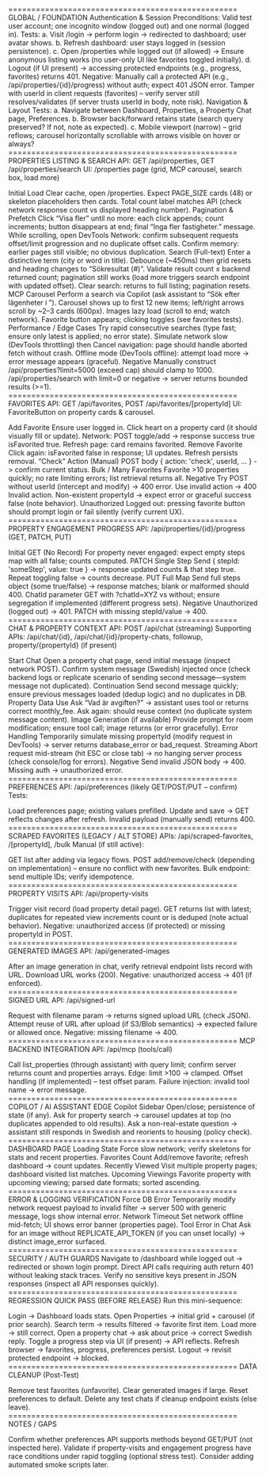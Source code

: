 ================================================== GLOBAL / FOUNDATION
Authentication & Session
Preconditions: Valid test user account; one incognito window (logged out) and one normal (logged in).
Tests: a. Visit /login -> perform login -> redirected to dashboard; user avatar shows. b. Refresh dashboard: user stays logged in (session persistence). c. Open /properties while logged out (if allowed) -> Ensure anonymous listing works (no user-only UI like favorites toggled initially). d. Logout (if UI present) -> accessing protected endpoints (e.g., progress, favorites) returns 401.
Negative:
Manually call a protected API (e.g., /api/properties/{id}/progress) without auth; expect 401 JSON error.
Tamper with userId in client requests (favorites) – verify server still resolves/validates (if server trusts userId in body, note risk).
Navigation & Layout
Tests: a. Navigate between Dashboard, Properties, a Property Chat page, Preferences. b. Browser back/forward retains state (search query preserved? If not, note as expected). c. Mobile viewport (narrow) – grid reflows; carousel horizontally scrollable with arrows visible on hover or always?
================================================== PROPERTIES LISTING & SEARCH
API: GET /api/properties, GET /api/properties/search UI: /properties page (grid, MCP carousel, search box, load more)

Initial Load
Clear cache, open /properties.
Expect PAGE_SIZE cards (48) or skeleton placeholders then cards.
Total count label matches API (check network response count vs displayed heading number).
Pagination & Prefetch
Click “Visa fler” until no more: each click appends; count increments; button disappears at end; final “Inga fler fastigheter.” message.
While scrolling, open DevTools Network: confirm subsequent requests offset/limit progression and no duplicate offset calls.
Confirm memory: earlier pages still visible; no obvious duplication.
Search (Full-text)
Enter a distinctive term (city or word in title).
Debounce (~450ms) then grid resets and heading changes to “Sökresultat (#)”.
Validate result count ≤ backend returned count; pagination still works (load more triggers search endpoint with updated offset).
Clear search: returns to full listing; pagination resets.
MCP Carousel
Perform a search via Copilot (ask assistant to “Sök efter lägenheter i <City>”).
Carousel shows up to first 12 new items; left/right arrows scroll by ~2–3 cards (600px).
Images lazy load (scroll to end; watch network).
Favorite button appears; clicking toggles (see favorites tests).
Performance / Edge Cases
Try rapid consecutive searches (type fast; ensure only latest is applied; no error state).
Simulate network slow (DevTools throttling) then Cancel navigation: page should handle aborted fetch without crash.
Offline mode (DevTools offline): attempt load more -> error message appears (graceful).
Negative
Manually construct /api/properties?limit=5000 (exceed cap) should clamp to 1000.
/api/properties/search with limit=0 or negative -> server returns bounded results (>=1).
================================================== FAVORITES
API: GET /api/favorites, POST /api/favorites/[propertyId] UI: FavoriteButton on property cards & carousel.

Add Favorite
Ensure user logged in.
Click heart on a property card (it should visually fill or update).
Network: POST toggle/add -> response success true isFavorited true.
Refresh page: card remains favorited.
Remove Favorite
Click again: isFavorited false in response; UI updates.
Refresh persists removal.
“Check” Action (Manual)
POST body { action: 'check', userId, ... } -> confirm current status.
Bulk / Many Favorites
Favorite >10 properties quickly; no rate limiting errors; list retrieval returns all.
Negative
Try POST without userId (intercept and modify) -> 400 error.
Use invalid action -> 400 Invalid action.
Non-existent propertyId -> expect error or graceful success false (note behavior).
Unauthorized
Logged out: pressing favorite button should prompt login or fail silently (verify current UX).
================================================== PROPERTY ENGAGEMENT PROGRESS
API: /api/properties/{id}/progress (GET, PATCH, PUT)

Initial GET (No Record)
For property never engaged: expect empty steps map with all false; counts computed.
PATCH Single Step
Send { stepId: 'someStep', value: true } -> response updated counts & that step true.
Repeat toggling false -> counts decrease.
PUT Full Map
Send full steps object (some true/false) -> response matches; blank or malformed should 400.
ChatId parameter
GET with ?chatId=XYZ vs without; ensure segregation if implemented (different progress sets).
Negative
Unauthorized (logged out) -> 401.
PATCH with missing stepId/value -> 400.
================================================== CHAT & PROPERTY CONTEXT
API: POST /api/chat (streaming) Supporting APIs: /api/chat/{id}, /api/chat/{id}/property-chats, followup, property/{propertyId} (if present)

Start Chat
Open a property chat page, send initial message (inspect network POST).
Confirm system message (Swedish) injected once (check backend logs or replicate scenario of sending second message—system message not duplicated).
Continuation
Send second message quickly; ensure previous messages loaded (dedup logic) and no duplicates in DB.
Property Data Use
Ask “Vad är avgiften?” -> assistant uses tool or returns correct monthly_fee.
Ask again: should reuse context (no duplicate system message content).
Image Generation (if available)
Provide prompt for room modification; ensure tool call; image returns (or error gracefully).
Error Handling
Temporarily simulate missing propertyId (modify request in DevTools) -> server returns database_error or bad_request.
Streaming
Abort request mid-stream (hit ESC or close tab) -> no hanging server process (check console/log for errors).
Negative
Send invalid JSON body -> 400.
Missing auth -> unauthorized error.
================================================== PREFERENCES
API: /api/preferences (likely GET/POST/PUT – confirm) Tests:

Load preferences page; existing values prefilled.
Update and save -> GET reflects changes after refresh.
Invalid payload (manually send) returns 400.
================================================== SCRAPED FAVORITES (LEGACY / ALT STORE)
APIs: /api/scraped-favorites, /[propertyId], /bulk Manual (if still active):

GET list after adding via legacy flows.
POST add/remove/check (depending on implementation) – ensure no conflict with new favorites.
Bulk endpoint: send multiple IDs; verify idempotence.
================================================== PROPERTY VISITS
API: /api/property-visits

Trigger visit record (load property detail page).
GET returns list with latest; duplicates for repeated view increments count or is deduped (note actual behavior).
Negative: unauthorized access (if protected) or missing propertyId in POST.
================================================== GENERATED IMAGES
API: /api/generated-images

After an image generation in chat, verify retrieval endpoint lists record with URL.
Download URL works (200).
Negative: unauthorized access -> 401 (if enforced).
================================================== SIGNED URL
API: /api/signed-url

Request with filename param -> returns signed upload URL (check JSON).
Attempt reuse of URL after upload (if S3/Blob semantics) -> expected failure or allowed once.
Negative: missing filename -> 400.
================================================== MCP BACKEND INTEGRATION
API: /api/mcp (tools/call)

Call list_properties (through assistant) with query limit; confirm server returns count and properties arrays.
Edge: limit >100 -> clamped.
Offset handling (if implemented) – test offset param.
Failure injection: invalid tool name -> error message.
================================================== COPILOT / AI ASSISTANT EDGE
Copilot Sidebar
Open/close; persistence of state (if any).
Ask for property search -> carousel updates at top (no duplicates appended to old results).
Ask a non-real-estate question -> assistant still responds in Swedish and reorients to housing (policy check).
================================================== DASHBOARD PAGE
Loading State
Force slow network; verify skeletons for stats and recent properties.
Favorites Count
Add/remove favorite; refresh dashboard -> count updates.
Recently Viewed
Visit multiple property pages; dashboard visited list matches.
Upcoming Viewings
Favorite property with upcoming viewing; parsed date formats; sorted ascending.
================================================== ERROR & LOGGING VERIFICATION
Force DB Error
Temporarily modify network request payload to invalid filter -> server 500 with generic message, logs show internal error.
Network Timeout
Set network offline mid-fetch; UI shows error banner (properties page).
Tool Error in Chat
Ask for an image without REPLICATE_API_TOKEN (if you can unset locally) -> distinct image_error surfaced.
================================================== SECURITY / AUTH GUARDS
Navigate to /dashboard while logged out -> redirected or shown login prompt.
Direct API calls requiring auth return 401 without leaking stack traces.
Verify no sensitive keys present in JSON responses (inspect all API responses quickly).
================================================== REGRESSION QUICK PASS (BEFORE RELEASE) Run this mini-sequence:

Login -> Dashboard loads stats.
Open Properties -> initial grid + carousel (if prior search).
Search term -> results filtered -> favorite first item.
Load more -> still correct.
Open a property chat -> ask about price -> correct Swedish reply.
Toggle a progress step via UI (if present) -> API reflects.
Refresh browser -> favorites, progress, preferences persist.
Logout -> revisit protected endpoint -> blocked.
================================================== DATA CLEANUP (Post-Test)

Remove test favorites (unfavorite).
Clear generated images if large.
Reset preferences to default.
Delete any test chats if cleanup endpoint exists (else leave).
================================================== NOTES / GAPS

Confirm whether preferences API supports methods beyond GET/PUT (not inspected here).
Validate if property-visits and engagement progress have race conditions under rapid toggling (optional stress test).
Consider adding automated smoke scripts later.